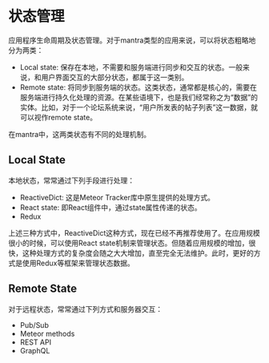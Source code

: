 # 状态管理

应用程序生命周期及状态管理。对于mantra类型的应用来说，可以将状态粗略地分为两类：

* Local state: 保存在本地，不需要和服务端进行同步和交互的状态。一般来说，和用户界面交互的大部分状态，都属于这一类别。
* Remote state: 将同步到服务端的状态。这类状态，通常都是核心的，需要在服务端进行持久化处理的资源。在某些语境下，也是我们经常称之为“数据”的实体。比如，对于一个论坛系统来说，“用户所发表的帖子列表”这一数据，就可以视作remote state。

在mantra中，这两类状态有不同的处理机制。

## Local State

本地状态，常常通过下列手段进行处理：

* ReactiveDict: 这是Meteor Tracker库中原生提供的处理方式。
* React state: 即React组件中，通过state属性传递的状态。
* Redux

上述三种方式中，ReactiveDict这种方式，现在已经不再推荐使用了。在应用规模很小的时候，可以使用React state机制来管理状态。但随着应用规模的增加，很快，这种处理方式的复杂度会随之大大增加，直至完全无法维护。此时，更好的方式是使用Redux等框架来管理状态数据。

## Remote State

对于远程状态，常常通过下列方式和服务器交互：

* Pub/Sub
* Meteor methods
* REST API
* GraphQL
